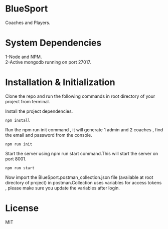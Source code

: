 # BlueSport

Coaches and Players.

# System Dependencies 

1-Node and NPM. \
2-Active mongodb running on port 27017.


# Installation & Initialization

Clone the repo and run the following commands in root directory of your project from terminal.

Install the project dependencies.
  ```
  npm install
  ```
Run the npm run init command , it will generate 1 admin and 2 coaches , find the email and password from the console.
  ```
  npm run init
  ```
Start the server using npm run start command.This will start the server on port 8001.
  ```
  npm run start
  ```
Now import the BlueSport.postman_collection.json file (available at root directory of project) in postman.Collection uses variables for access tokens , please make sure you update the variables after login.

# License
MIT